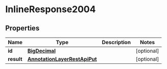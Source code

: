 # InlineResponse2004

## Properties
Name | Type | Description | Notes
------------ | ------------- | ------------- | -------------
**id** | [**BigDecimal**](BigDecimal.md) |  |  [optional]
**result** | [**AnnotationLayerRestApiPut**](AnnotationLayerRestApiPut.md) |  |  [optional]

